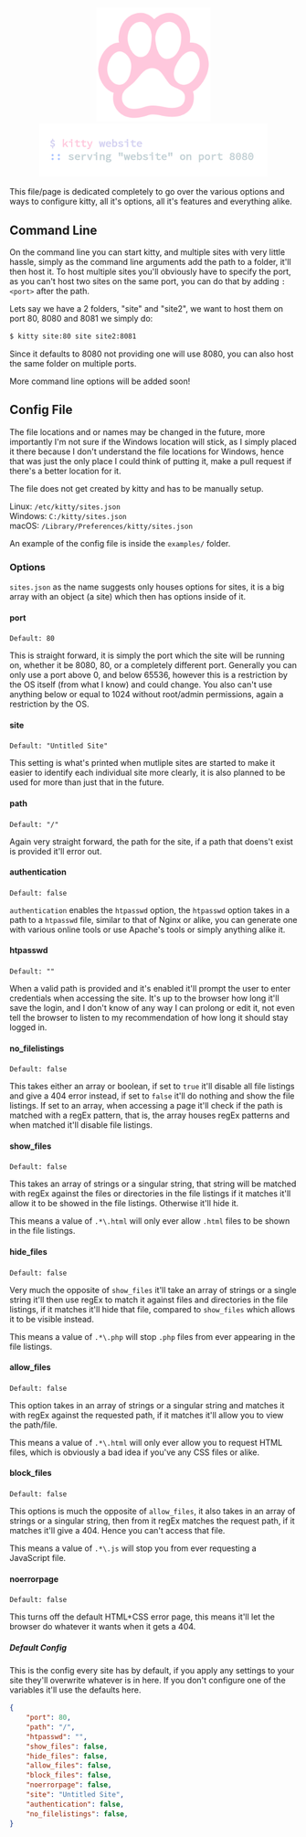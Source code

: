 <p align="center">
    <img width="200px" src="assets/paw.png"><br>
    <img width="400px" src="assets/code.png">
<p>

This file/page is dedicated completely to go over the various options
and ways to configure kitty, all it's options, all it's features and
everything alike.

Command Line
------------

On the command line you can start kitty, and multiple sites with very
little hassle, simply as the command line arguments add the path to a
folder, it'll then host it. To host multiple sites you'll obviously have
to specify the port, as you can't host two sites on the same port, you
can do that by adding `:<port>` after the path.

Lets say we have a 2 folders, "site" and "site2", we want to host them
on port 80, 8080 and 8081 we simply do:

```sh
$ kitty site:80 site site2:8081
```

Since it defaults to 8080 not providing one will use 8080, you can also
host the same folder on multiple ports.

More command line options will be added soon!

Config File
-----------

The file locations and or names may be changed in the future, more
importantly I'm not sure if the Windows location will stick, as I simply
placed it there because I don't understand the file locations for
Windows, hence that was just the only place I could think of putting it,
make a pull request if there's a better location for it.

The file does not get created by kitty and has to be manually setup.

Linux: `/etc/kitty/sites.json` <br>
Windows: `C:/kitty/sites.json` <br>
macOS: `/Library/Preferences/kitty/sites.json`

An example of the config file is inside the `examples/` folder.

### Options

`sites.json` as the name suggests only houses options for sites, it is a
big array with an object (a site) which then has options inside of it.

#### port

`Default: 80`

This is straight forward, it is simply the port which the site will be
running on, whether it be 8080, 80, or a completely different port.
Generally you can only use a port above 0, and below 65536, however this
is a restriction by the OS itself (from what I know) and could change.
You also can't use anything below or equal to 1024 without root/admin
permissions, again a restriction by the OS.

#### site

`Default: "Untitled Site"`

This setting is what's printed when mutliple sites are started to make it
easier to identify each individual site more clearly, it is also planned to be
used for more than just that in the future.

#### path

`Default: "/"`

Again very straight forward, the path for the site, if a path that
doens't exist is provided it'll error out.

#### authentication

`Default: false`

`authentication` enables the `htpasswd` option, the `htpasswd` option
takes in a path to a `htpasswd` file, similar to that of Nginx or alike,
you can generate one with various online tools or use Apache's tools or
simply anything alike it.

#### htpasswd

`Default: ""`

When a valid path is provided and it's enabled it'll prompt the user to
enter credentials when accessing the site. It's up to the browser how
long it'll save the login, and I don't know of any way I can prolong or
edit it, not even tell the browser to listen to my recommendation of how
long it should stay logged in.

#### no_filelistings

`Default: false`

This takes either an array or boolean, if set to `true` it'll disable
all file listings and give a 404 error instead, if set to `false` it'll
do nothing and show the file listings. If set to an array, when
accessing a page it'll check if the path is matched with a regEx
pattern, that is, the array houses regEx patterns and when matched it'll
disable file listings.

#### show_files

`Default: false`

This takes an array of strings or a singular string, that string will be
matched with regEx against the files or directories in the file listings
if it matches it'll allow it to be showed in the file listings.
Otherwise it'll hide it.

This means a value of `.*\.html` will only ever allow `.html` files to
be shown in the file listings.

#### hide_files

`Default: false`

Very much the opposite of `show_files` it'll take an array of strings or
a single string it'll then use regEx to match it against files and
directories in the file listings, if it matches it'll hide that file,
compared to `show_files` which allows it to be visible instead.

This means a value of `.*\.php` will stop `.php` files from ever
appearing in the file listings.

#### allow_files

`Default: false`

This option takes in an array of strings or a singular string and
matches it with regEx against the requested path, if it matches it'll
allow you to view the path/file.

This means a value of `.*\.html` will only ever allow you to request
HTML files, which is obviously a bad idea if you've any CSS files or
alike.

#### block_files

`Default: false`

This options is much the opposite of `allow_files`, it also takes in an
array of strings or a singular string, then from it regEx matches the
request path, if it matches it'll give a 404. Hence you can't access
that file.

This means a value of `.*\.js` will stop you from ever requesting a
JavaScript file.

#### noerrorpage

`Default: false`

This turns off the default HTML+CSS error page, this means it'll let the
browser do whatever it wants when it gets a 404.

##### Default Config

This is the config every site has by default, if you apply any settings
to your site they'll overwrite whatever is in here. If you don't
configure one of the variables it'll use the defaults here.

```json
{
	"port": 80,
	"path": "/",
	"htpasswd": "",
	"show_files": false,
	"hide_files": false,
	"allow_files": false,
	"block_files": false,
	"noerrorpage": false,
	"site": "Untitled Site",
	"authentication": false,
	"no_filelistings": false,
}
```
